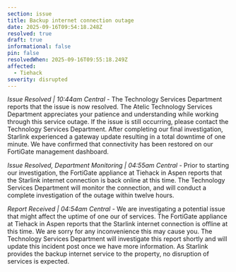 ```yaml
---
section: issue
title: Backup internet connection outage
date: 2025-09-16T09:54:18.248Z
resolved: true
draft: true
informational: false
pin: false
resolvedWhen: 2025-09-16T09:55:18.249Z
affected:
  - Tiehack
severity: disrupted
---
```

*Issue Resolved | 10:44am Central* - The Technology Services Department reports that the issue is now resolved. The Atelic Technology Services Department appreciates your patience and understanding while working through this service outage. If the issue is still occurring, please contact the Technology Services Department. After completing our final investigation, Starlink experienced a gateway update resulting in a total downtime of one minute. We have confirmed that connectivity has been restored on our FortiGate management dashboard.

*Issue Resolved, Department Monitoring | 04:55am Central* - Prior to starting our investigation, the FortiGate appliance at Tiehack in Aspen reports that the Starlink internet connection is back online at this time. The Technology Services Department will monitor the connection, and will conduct a complete investigation of the outage within twelve hours.

*Report Received | 04:54am Central* - We are investigating a potential issue that might affect the uptime of one our of services. The FortiGate appliance at Tiehack in Aspen reports that the Starlink internet connection is offline at this time. We are sorry for any inconvenience this may cause you. The Technology Services Department will investigate this report shortly and will update this incident post once we have more information. As Starlink provides the backup internet service to the property, no disruption of services is expected.